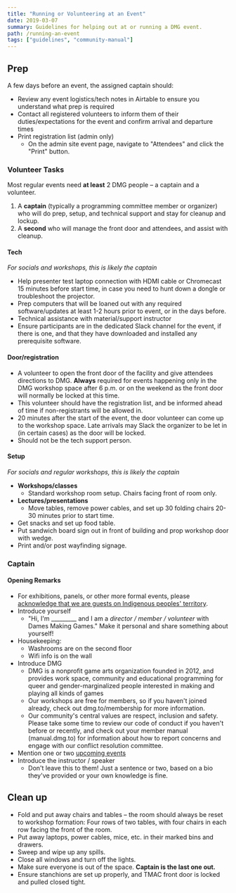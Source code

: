 ```yaml
---
title: "Running or Volunteering at an Event"
date: 2019-03-07
summary: Guidelines for helping out at or running a DMG event.
path: /running-an-event
tags: ["guidelines", "community-manual"]
---
```


## Prep

A few days before an event, the assigned captain should:

- Review any event logistics/tech notes in Airtable to ensure you understand what prep is required
- Contact all registered volunteers to inform them of their duties/expectations for the event and confirm arrival and departure times
- Print registration list \(admin only\)
  - On the admin site event page, navigate to "Attendees" and click the "Print" button.

### Volunteer Tasks

Most regular events need **at least** 2 DMG people – a captain and a volunteer.

1. A **captain** \(typically a programming committee member or organizer\) who will do prep, setup, and technical support and stay for cleanup and lockup.
2. A **second** who will manage the front door and attendees, and assist with cleanup.

#### **Tech**

_For socials and workshops, this is likely the captain_

- Help presenter test laptop connection with HDMI cable or Chromecast 15 minutes before start time, in case you need to hunt down a dongle or troubleshoot the projector.
- Prep computers that will be loaned out with any required software/updates at least 1-2 hours prior to event, or in the days before.
- Technical assistance with material/support instructor
- Ensure participants are in the dedicated Slack channel for the event, if there is one, and that they have downloaded and installed any prerequisite software.

#### **Door/registration**

- A volunteer to open the front door of the facility and give attendees directions to DMG. **Always** required for events happening only in the DMG workshop space after 6 p.m. or on the weekend as the front door will normally be locked at this time.
- This volunteer should have the registration list, and be informed ahead of time if non-registrants will be allowed in.
- 20 minutes after the start of the event, the door volunteer can come up to the workshop space. Late arrivals may Slack the organizer to be let in \(in certain cases\) as the door will be locked.
- Should not be the tech support person.

#### **Setup**

_For socials and regular workshops, this is likely the captain_

- **Workshops/classes**
  - Standard workshop room setup. Chairs facing front of room only.
- **Lectures/presentations**
  - Move tables, remove power cables, and set up 30 folding chairs 20-30 minutes prior to start time.
- Get snacks and set up food table.
- Put sandwich board sign out in front of building and prop workshop door with wedge.
- Print and/or post wayfinding signage.

### Captain

#### Opening Remarks

- For exhibitions, panels, or other more formal events, please [acknowledge that we are guests on Indigenous peoples' territory](/manual/info-territorial-acknowledgment).
- Introduce yourself
  - "Hi, I'm \_\_\_\_\_\_\_\_\_ and I am a _director / member / volunteer_ with Dames Making Games." Make it personal and share something about yourself!
- Housekeeping:
  - Washrooms are on the second floor
  - Wifi info is on the wall
- Introduce DMG
  - DMG is a nonprofit game arts organization founded in 2012, and provides work space, community and educational programming for queer and gender-marginalized people interested in making and playing all kinds of games
  - Our workshops are free for members, so if you haven't joined already, check out dmg.to/membership for more information.
  - Our community's central values are respect, inclusion and safety. Please take some time to review our code of conduct if you haven't before or recently, and check out your member manual \(manual.dmg.to\) for information about how to report concerns and engage with our conflict resolution committee.
- Mention one or two [upcoming events](https://dmg.to/events)
- Introduce the instructor / speaker
  - Don't leave this to them! Just a sentence or two, based on a bio they've provided or your own knowledge is fine.

## Clean up

- Fold and put away chairs and tables – the room should always be reset to workshop formation: Four rows of two tables, with four chairs in each row facing the front of the room.
- Put away laptops, power cables, mice, etc. in their marked bins and drawers.
- Sweep and wipe up any spills.
- Close all windows and turn off the lights.
- Make sure everyone is out of the space. **Captain is the last one out.**
- Ensure stanchions are set up properly, and TMAC front door is locked and pulled closed tight.
